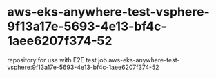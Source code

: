 # aws-eks-anywhere-test-vsphere-9f13a17e-5693-4e13-bf4c-1aee6207f374-52
repository for use with E2E test job aws-eks-anywhere-test-vsphere:9f13a17e-5693-4e13-bf4c-1aee6207f374-52
